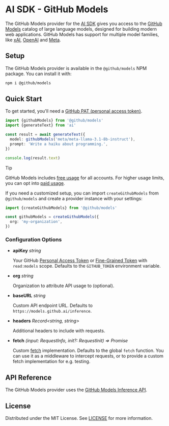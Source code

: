 # AI SDK - GitHub Models

The GitHub Models provider for the [AI SDK](https://ai-sdk.dev/docs) gives you access to the [GitHub Models][feature] catalog of large language models, designed for building modern web applications.
GitHub Models has support for multiple model families, like [xAI](https://github.com/marketplace?publisher=xAI&type=models), [OpenAI](https://github.com/marketplace?publisher=OpenAI&type=models) and [Meta](https://github.com/marketplace?publisher=Meta&type=models).

## Setup

The GitHub Models provider is available in the `@github/models` NPM package. You can install it with:

```bash
npm i @github/models
```

## Quick Start

To get started, you'll need a [GitHub PAT (personal access token)](https://github.com/settings/tokens).

```ts
import {githubModels} from '@github/models'
import {generateText} from 'ai'

const result = await generateText({
  model: githubModels('meta/meta-llama-3.1-8b-instruct'),
  prompt: 'Write a haiku about programming.',
})

console.log(result.text)
```

> [!TIP]
> GitHub Models includes [free usage](https://gh.io/models-rate-limits) for all accounts. For higher usage limits, you can opt into [paid usage](https://gh.io/github-models-pricing).

If you need a customized setup, you can import `createGithubModels` from `@github/models` and create a provider instance with your settings:

```ts
import {createGithubModels} from '@github/models'

const githubModels = createGithubModels({
  org: 'my-organization',
})
```

### Configuration Options

- **apiKey** _string_

  Your GitHub [Personal Access Token](https://github.com/settings/tokens) or [Fine-Grained Token](https://github.com/settings/personal-access-tokens) with `read:models` scope.
  Defaults to the `GITHUB_TOKEN` environment variable.

- **org** _string_

  Organization to attribute API usage to (optional).

- **baseURL** _string_

  Custom API endpoint URL.
  Defaults to `https://models.github.ai/inference`.

- **headers** _Record<string, string>_

  Additional headers to include with requests.

- **fetch** _(input: RequestInfo, init?: RequestInit) => Promise<Response>_

  Custom [fetch](https://developer.mozilla.org/en-US/docs/Web/API/fetch) implementation.
  Defaults to the global `fetch` function.
  You can use it as a middleware to intercept requests,
  or to provide a custom fetch implementation for e.g. testing.

## API Reference

The GitHub Models provider uses the [GitHub Models Inference API](https://docs.github.com/en/rest/models/inference?apiVersion=2022-11-28#run-an-inference-request).

## License

Distributed under the MIT License. See [LICENSE](./license.txt) for more information.

<!-- LINKS -->

[feature]: https://github.com/features/models
